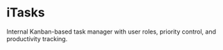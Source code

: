# iTasks
Internal Kanban-based task manager with user roles, priority control, and productivity tracking.
